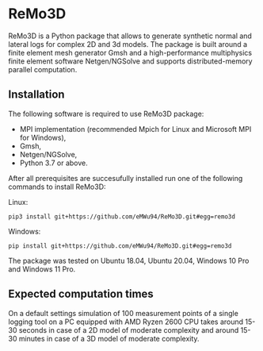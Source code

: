 # ReMo3D
ReMo3D is a Python package that allows to generate synthetic normal and lateral logs for complex 2D and 3d models. The package is built around a finite element mesh generator Gmsh and a high-performance multiphysics finite element software Netgen/NGSolve and supports distributed-memory parallel computation.

## Installation

The following software is required to use ReMo3D package:
- MPI implementation (recommended Mpich for Linux and Microsoft MPI for Windows),
- Gmsh,
- Netgen/NGSolve,
- Python 3.7 or above.

After all prerequisites are succesufully installed run one of the following commands to install ReMo3D:

Linux:
```
pip3 install git+https://github.com/eMWu94/ReMo3D.git#egg=remo3d
```

Windows:
```
pip install git+https://github.com/eMWu94/ReMo3D.git#egg=remo3d
```

The package was tested on Ubuntu 18.04, Ubuntu 20.04, Windows 10 Pro and Windows 11 Pro.

## Expected computation times
On a default settings simulation of 100 measurement points of a single logging tool on a PC equipped with AMD Ryzen 2600 CPU takes around 15-30 seconds in case of a 2D model of moderate complexity and around 15-30 minutes in case of a 3D model of moderate complexity.

